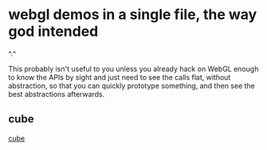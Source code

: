 # webgl demos in a single file, the way god intended

^.^

This probably isn't useful to you unless you already hack on WebGL enough to know the APIs by sight and just need to see the calls flat, without abstraction, so that you can quickly prototype something, and then see the best abstractions afterwards.

## cube
[cube](https://cedric-h.github.io/linear-webgl/cube.html)


